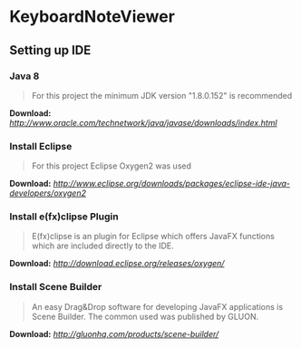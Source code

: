 # KeyboardNoteViewer
## Setting up IDE
### Java 8
> For this project the minimum JDK version "1.8.0.152" is recommended

**Download:** *http://www.oracle.com/technetwork/java/javase/downloads/index.html*

### Install Eclipse
> For this project Eclipse Oxygen2 was used

**Download:** *http://www.eclipse.org/downloads/packages/eclipse-ide-java-developers/oxygen2*

### Install e(fx)clipse Plugin
> E(fx)clipse is an plugin for Eclipse which offers JavaFX functions which are included directly to the IDE.

**Download:** *http://download.eclipse.org/releases/oxygen/*

### Install Scene Builder
> An easy Drag&Drop software for developing JavaFX applications is Scene Builder. The common used was published by GLUON.

**Download:** *http://gluonhq.com/products/scene-builder/*